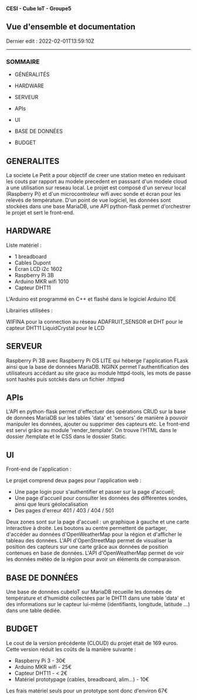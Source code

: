 **CESI - Cube IoT - Groupe5**

**Vue d'ensemble et documentation**
---

Dernier edit : 2022-02-01T13:59:10Z

---

### **SOMMAIRE**

- GÉNÉRALITÉS

- HARDWARE

- SERVEUR

- APIs
  
- UI

- BASE DE DONNÉES

- BUDGET

## GENERALITES

La societe Le Petit a pour objectif de creer une station meteo en reduisant les couts par rapport au modele precedent en passsant d'un modele cloud a une utilisation sur reseau local.
Le projet est composé d'un serveur local (Raspberry Pi) et d'un microcontroleur wifi avec sonde et écran pour les relevés de température. D'un point de vue logiciel, les données sont stockées dans une base MariaDB, une API python-flask permet d'orchestrer le projet et sert le front-end.
    
    
## HARDWARE

Liste matériel :
 - 1 breadboard
 - Cables Dupont
 - Écran LCD i2c 1602
 - Raspberry Pi 3B
 - Arduino MKR wifi 1010
 - Capteur DHT11
 
 L'Arduino est programmé en C++ et flashé dans le logiciel Arduino IDE

Librairies utilisées :

WIFINA pour la connection au réseau
ADAFRUIT_SENSOR et DHT pour le capteur DHT11
LiquidCrystal pour le LCD

## SERVEUR 

Raspberry Pi 3B avec Raspberry Pi OS LITE qui héberge l'application FLask ainsi que la base de données MariaDB.
NGINX permet l'authentification des utilisateurs accédant au site grace au module httpd-tools, les mots de passe sont hashés puis sotckés dans un fichier .httpwd

## APIs

L'API en python-flask permet d'effectuer des opérations CRUD sur la base de données MariaDB sur les tables 'data' et 'sensors' de manière à pouvoir manipuler les données, ajouter ou supprimer des capteurs etc.
Le front-end est servi grâce au module 'render_template'. On trouve l'HTML dans le dossier /template et le CSS dans le dossier  Static.



## UI

Front-end de l'application :

Le projet comprend deux pages pour l'application web :
  
   - Une page login pour s'authentifier et passer sur la page d'accueil;
   - Une page d'accueil pour consulter les données des différentes sondes, ainsi que leurs géolocalisation
   - Des pages d'erreur 401 / 403 / 404 / 501

Deux zones sont sur la page d'accueil : un graphique à gauche et une carte interactive à droite.
Les boutons au centre permettent de partager, d'accéder au données d'OpenWeatherMap pour la région et d'afficher le tableau des données.
L'API d'OpenStreetMap permet de visualiser la position des capteurs sur une carte grâce aux données de position contenues en base de données.
L'API d'OpenWeatherMap  permet de voir les données météo de la région pour avoir un éléments de comparaison.


## BASE DE DONNÉES

Une base  de données cubeIoT sur MariaDB recueille les données de température et d'humidité collectées par le DHT11 dans une table 'data' et des informations sur le capteur lui-même (identifiants, longitude, latitude ...) dans une table dédiée.

## BUDGET

Le cout de la version précédente (CLOUD) du projet était de 169 euros. Cette version réduit les coûts de la manière suivante :

- Raspberry Pi 3 - 30€
- Arduino MKR wifi - 25€
- Capteur DHT11 - < 2€
- Matériel prototypage (cables, breadboard, alim...) - 10€

Les frais matériel seuls pour un prototype sont donc d'environ 67€
